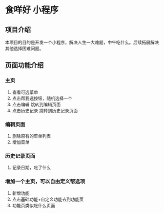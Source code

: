 # 食咩好 小程序

## 项目介绍
本项目的目的是开发一个小程序，解决人生一大难题，中午吃什么。后续拓展解决其他选择困难问题。

## 页面功能介绍

### 主页
1. 查看可选菜单
2. 点击帮我选按钮，随机选择一个
3. 点击编辑 跳转到编辑页面
4. 点击历史记录 跳转到历史记录页面

### 编辑页面
1. 删除原有的菜单列表
2. 增加菜单

### 历史记录页面
1. 记录日期，吃了什么

### 增加一个主页，可以自由定义帮选项
1. 新增功能
2. 点击基础功能+自定义功能去到功能页
3. 功能页类似吃什么页面

